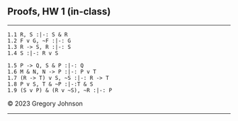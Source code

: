 ## Proofs, HW 1 (in-class)


---

~~~{.ProofChecker .JohnsonSL options="fonts tabindent render" guides="fitch" points="5" late-credit="3"}
1.1 R, S :|-: S & R
1.2 F v G, ~F :|-: G
1.3 R -> S, R :|-: S
1.4 S :|-: R v S
~~~

~~~{.ProofChecker .JohnsonSL options="fonts tabindent render" guides="fitch" points="16" late-credit="12"}
1.5 P -> Q, S & P :|-: Q
1.6 M & N, N -> P :|-: P v T
1.7 (R -> T) v S, ~S :|-: R -> T
1.8 P v S, T & ~P :|-:T & S
1.9 (S v P) & (R v ~S), ~R :|-: P
~~~


&copy; 2023 Gregory Johnson
 
---
